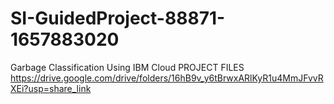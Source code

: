 # SI-GuidedProject-88871-1657883020
Garbage Classification Using IBM Cloud
PROJECT FILES
https://drive.google.com/drive/folders/16hB9v_y6tBrwxARlKyR1u4MmJFvvRXEi?usp=share_link
